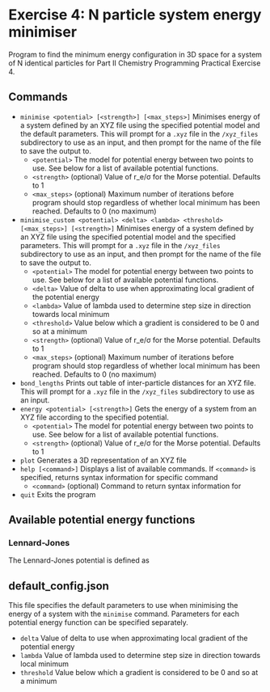 # Exercise 4: N particle system energy minimiser
Program to find the minimum energy configuration in 3D space for a system of N identical particles for Part II Chemistry Programming Practical Exercise 4.

## Commands
* `minimise <potential> [<strength>] [<max_steps>]` Minimises energy of a system defined by an XYZ file using the specified potential model and the default parameters. This will prompt for a `.xyz` file in the `/xyz_files` subdirectory to use as an input, and then prompt for the name of the file to save the output to.
    * `<potential>`   The model for potential energy between two points to use. See below for a list of available potential functions.
    * `<strength>`  (optional) Value of r_e/σ for the Morse potential. Defaults to 1
    * `<max_steps>` (optional) Maximum number of iterations before program should stop regardless of whether local minimum has been reached. Defaults to 0 (no maximum)
* `minimise_custom <potential> <delta> <lambda> <threshold> [<max_steps>] [<strength>]` Minimises energy of a system defined by an XYZ file using the specified potential model and the specified parameters. This will prompt for a `.xyz` file in the `/xyz_files` subdirectory to use as an input, and then prompt for the name of the file to save the output to.
    * `<potential>`   The model for potential energy between two points to use. See below for a list of available potential functions.
    * `<delta>` Value of delta to use when approximating local gradient of the potential energy
    * `<lambda>` Value of lambda used to determine step size in direction towards local minimum
    * `<threshold>` Value below which a gradient is considered to be 0 and so at a minimum
    * `<strength>`  (optional) Value of r_e/σ for the Morse potential. Defaults to 1
    * `<max_steps>` (optional) Maximum number of iterations before program should stop regardless of whether local minimum has been reached. Defaults to 0 (no maximum)
* `bond_lengths`    Prints out table of inter-particle distances for an XYZ file. This will prompt for a `.xyz` file in the `/xyz_files` subdirectory to use as an input. 
* `energy <potential> [<strength>]` Gets the energy of a system from an XYZ file according to the specified potential.
    * `<potential>`   The model for potential energy between two points to use. See below for a list of available potential functions.
    * `<strength>`  (optional) Value of r_e/σ for the Morse potential. Defaults to 1
* `plot`    Generates a 3D representation of an XYZ file
* `help [<command>]`    Displays a list of available commands. If `<command>` is specified, returns syntax information for specific command
    * `<command>`   (optional) Command to return syntax information for
* `quit`    Exits the program

## Available potential energy functions
### Lennard-Jones
The Lennard-Jones potential is defined as



## default_config.json
This file specifies the default parameters to use when minimising the energy of a system with the `minimise` command. Parameters for each potential energy function can be specified separately. 
* `delta` Value of delta to use when approximating local gradient of the potential energy
* `lambda`  Value of lambda used to determine step size in direction towards local minimum
* `threshold`   Value below which a gradient is considered to be 0 and so at a minimum


